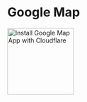 # Google Map

<a href="https://www.cloudflare.com/apps/google-map/install?source=button">
  <img
    src="https://install.eager.io/install-button.png"
    alt="Install Google Map App with Cloudflare"
    border="0"
    width="150">
</a>
